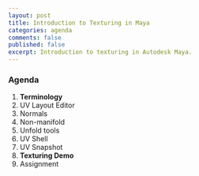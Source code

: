 ```yaml
---
layout: post
title: Introduction to Texturing in Maya
categories: agenda
comments: false
published: false
excerpt: Introduction to texturing in Autodesk Maya.
---
```


### Agenda

1. **Terminology**
  1. UV Layout Editor
  2. Normals
  3. Non-manifold
  4. Unfold tools
  5. UV Shell
  6. UV Snapshot
2. **Texturing Demo**
3. Assignment

